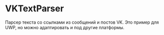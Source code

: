 # VKTextParser
Парсер текста со ссылками из сообщений и постов VK.
Это пример для UWP, но можно адаптировать и под другие платформы.

